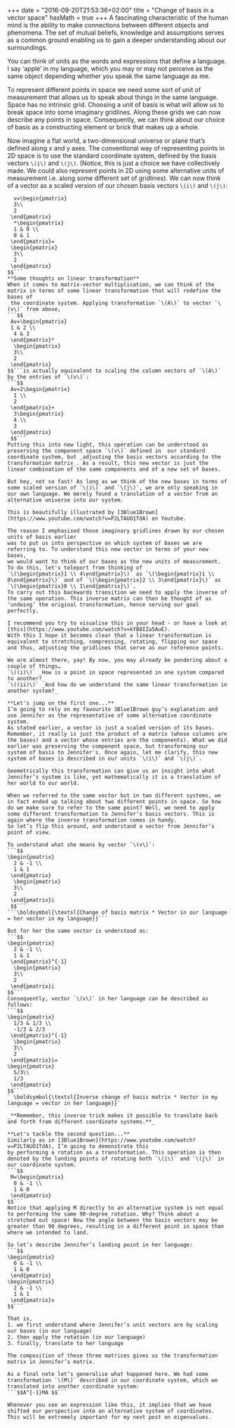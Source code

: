 +++
date = "2016-09-20T21:53:36+02:00"
title = "Change of basis in a vector space"
hasMath = true
+++
A fascinating characteristic of the human mind is the ability to make connections between
 different objects and phenomena. The set of mutual beliefs, knowledge and assumptions serves
  as a common ground enabling us to gain a deeper understanding about our surroundings.

You can think of units as the words and expressions that define a language. I say ‘apple’
 in my language, which you may or may not perceive as the same object depending whether you
 speak the same language as me.

To represent different points in space we need some sort of unit of measurement that allows
 us to speak about things in the same language. Space has no intrinsic grid. Choosing a unit
  of basis is what will allow us to break space into some imaginary gridlines. Along these grids
   we can now describe any points in space. Consequently, we can think about our choice of basis as a constructing element or brick that makes up a whole.

Now imagine a flat world, a two-dimensional universe or plane that’s defined along x and y axes.
 The conventional way of representing points in 2D space is
 to use the standard coordinate system, defined by the basis vectors `\(i\)` and `\(j\)`.
  (Notice, this is just a choice we have collectively made. We could also represent points in 2D using some alternative units of measurement i.e. along some different set of gridlines).
We can now think of a vector as a scaled version of our chosen basis vectors `\(i\)` and `\(j\)`:
```$$
  v=\begin{pmatrix}
  3\\
  2
 \end{pmatrix}
  *\begin{pmatrix}
  1 & 0 \\
  0 & 1
 \end{pmatrix}=
 \begin{pmatrix}
  3\\
  2
 \end{pmatrix}
$$```
**Some thoughts on linear transformation**
When it comes to matrix-vector multiplication, we can think of the matrix in terms of some linear transformation that will redefine the bases of
 the coordinate system. Applying transformation `\(A\)` to vector `\(v\)` from above,
```$$
 Av=\begin{pmatrix}
 1 & 2 \\
  4 & 3
 \end{pmatrix}*
  \begin{pmatrix}
  3\\
  2
 \end{pmatrix}
$$```is actually equivalent to scaling the column vectors of `\(A\)` by the entries of `\(v\)`:
```$$
 Av=2\begin{pmatrix}
  1 \\
  2
 \end{pmatrix}+
  3\begin{pmatrix}
  4 \\
  3
 \end{pmatrix}
 $$```
Putting this into new light, this operation can be understood as preserving the component space `\(v\)` defined in  our standard coordinate system, but _adjusting the basis vectors according to the transformation matrix_. As a result, this new vector is just the linear combination of the same components and of a new set of bases.

But hey, not so fast! As long as we think of the new bases in terms of some scaled version of `\(i\)` and `\(j\)`, we are only speaking in our own language. We merely found a translation of a vector from an alternative universe into our system.

This is beautifully illustrated by [3Blue1Brown](https://www.youtube.com/watch?v=P2LTAUO1TdA) on Youtube.

The reason I emphasised those imaginary gridlines drawn by our chosen units of basis earlier
was to put us into perspective on which system of bases we are referring to. To understand this new vector in terms of your new bases,
we would want to think of our bases as the new units of measurement. To do this, let's teleport from thinking of
`\(\begin{pmatrix}1 \\ 4\end{pmatrix}\)` as `\(\begin{pmatrix}1 \\ 0\end{pmatrix}\)` and of `\(\begin{pmatrix}2 \\ 3\end{pmatrix}\)` as `\(\begin{pmatrix}0 \\ 1\end{pmatrix}\)`.
To carry out this backwards transition we need to apply the inverse of the same operation. This inverse matrix can then be thought of as ‘undoing’ the original transformation, hence serving our goal perfectly.

I recommend you try to visualise this in your head - or have a look at [this](https://www.youtube.com/watch?v=kYB8IZa5AuE).
With this I hope it becomes clear that a linear transformation is equivalent to stretching, compressing, rotating, flipping our space and thus, adjusting the gridlines that serve as our reference points.

We are almost there, yay! By now, you may already be pondering about a couple of things…
`\((i)\)` _How is a point in space represented in one system compared to another?_
`\((ii)\)` _And how do we understand the same linear transformation in another system?_

**Let's jump on the first one...**
I’m going to rely on my favourite 3Blue1Brown guy’s explanation and use Jennifer as the representative of some alternative coordinate system.
As stated earlier, a vector is just a scaled version of its bases. Remember, it really is just the product of a matrix (whose columns are the bases) and a vector whose entries are the components). What we did earlier was preserving the component space, but transforming our system of basis to Jennifer's. Once again, let me clarify, this new system of bases is described in our units `\(i\)` and `\(j\)`.

Geometrically this transformation can give us an insight into what Jennifer’s system is like, yet mathematically it is a translation of her world to our world.

When we referred to the same vector but in two different systems, we in fact ended up talking about two different points in space. So how do we make sure to refer to the same point? Well, we need to apply some different transformation to Jennifer’s basis vectors. This is again where the inverse transformation comes in handy.
So let’s flip this around, and understand a vector from Jennifer’s point of view.

To understand what she means by vector `\(v\)`:
```$$
\begin{pmatrix}
  2 & -1 \\
  1 & 1
 \end{pmatrix}
  \begin{pmatrix}
  3\\
  2
 \end{pmatrix}i
 $$```
```\boldsymbol{\textsl{Change of basis matrix * Vector in our language = her vector in my language}}```

But for her the same vector is understood as:
```$$
\begin{pmatrix}
  2 & -1 \\
  1 & 1
 \end{pmatrix}^{-1}
  \begin{pmatrix}
  3\\
  2
 \end{pmatrix}i
$$```
Consequently, vector `\(v\)` in her language can be described as follows:
```$$
\begin{pmatrix}
  1/3 & 1/3 \\
  -1/3 & 2/3
 \end{pmatrix}^{-1}
  \begin{pmatrix}
  3\\
  2
 \end{pmatrix}i=
\begin{pmatrix}
  5/3\\
  1/3
 \end{pmatrix}
$$```
` \boldsymbol{\textsl{Inverse change of basis matrix * Vector in my language = vector in her language}}`

_**Remember, this inverse trick makes it possible to translate back and forth from different coordinate systems.**_

**Let's tackle the second question...**
Similarly as in [3Blue1Brown](https://www.youtube.com/watch?v=P2LTAUO1TdA), I’m going to demonstrate this
by performing a rotation as a transformation. This operation is then denoted by the landing points of rotating both `\(i\)` and `\(j\)` in our coordinate system.
```$$
 M=\begin{pmatrix}
  0 & -1 \\
  1 & 0
 \end{pmatrix}
$$```
Notice that applying M directly to an alternative system is not equal to performing the same 90-degree rotation. Why? Think about a stretched out space! Now the angle between the basis vectors may be greater than 90 degrees, resulting in a different point in space than where we intended to land.

So let’s describe Jennifer’s landing point in her language:
```$$
\begin{pmatrix}
  0 & -1 \\
  1 & 0
 \end{pmatrix}
\begin{pmatrix}
  2 & -1 \\
  1 & 1
 \end{pmatrix}v
$$```

That is,
1. we first understand where Jennifer’s unit vectors are by scaling our bases (in our language)
2. then apply the rotation (in our language)
3. finally, translate to her language

The composition of these three matrices gives us the transformation matrix in Jennifer’s matrix.

As a final note let’s generalise what happened here. We had some transformation `\(M\)` described in our coordinate system, which we translated into another coordinate system:
```$$A^{-1}MA $$```

Whenever you see an expression like this, it implies that we have shifted our perspective into an alternative system of coordinates. This will be extremely important for my next post on eigenvalues.
